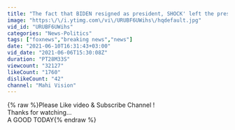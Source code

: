 ```yaml
---
title: "The fact that BIDEN resigned as president, SHOCK' left the president's wishes to Trump"
image: "https:\/\/i.ytimg.com\/vi\/URUBF6UWihs\/hqdefault.jpg"
vid_id: "URUBF6UWihs"
categories: "News-Politics"
tags: ["foxnews","breaking news","news"]
date: "2021-06-10T16:31:43+03:00"
vid_date: "2021-06-06T15:30:08Z"
duration: "PT28M33S"
viewcount: "32127"
likeCount: "1760"
dislikeCount: "42"
channel: "Mahi Vision"
---
```

{% raw %}Please Like video &amp; Subscribe Channel ! <br />Thanks for watching...<br />A GOOD TODAY{% endraw %}
